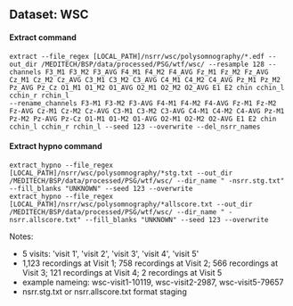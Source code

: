## Dataset: WSC

#### Extract command
```
extract --file_regex [LOCAL_PATH]/nsrr/wsc/polysomnography/*.edf --out_dir /MEDITECH/BSP/data/processed/PSG/wtf/wsc/ --resample 128 --channels F3_M1 F3_M2 F3_AVG F4_M1 F4_M2 F4_AVG Fz_M1 Fz_M2 Fz_AVG Cz_M1 Cz_M2 Cz_AVG C3_M1 C3_M2 C3_AVG C4_M1 C4_M2 C4_AVG Pz_M1 Pz_M2 Pz_AVG Pz_Cz O1_M1 O1_M2 O1_AVG O2_M1 O2_M2 O2_AVG E1 E2 chin cchin_l cchin_r rchin_l 
--rename_channels F3-M1 F3-M2 F3-AVG F4-M1 F4-M2 F4-AVG Fz-M1 Fz-M2 Fz-AVG Cz-M1 Cz-M2 Cz-AVG C3-M1 C3-M2 C3-AVG C4-M1 C4-M2 C4-AVG Pz-M1 Pz-M2 Pz-AVG Pz-Cz O1-M1 O1-M2 O1-AVG O2-M1 O2-M2 O2-AVG E1 E2 chin cchin_l cchin_r rchin_l --seed 123 --overwrite --del_nsrr_names
```

#### Extract hypno command
```
extract_hypno --file_regex [LOCAL_PATH]/nsrr/wsc/polysomnography/*stg.txt --out_dir /MEDITECH/BSP/data/processed/PSG/wtf/wsc/ --dir_name " -nsrr.stg.txt" --fill_blanks "UNKNOWN" --seed 123 --overwrite
extract_hypno --file_regex [LOCAL_PATH]/nsrr/wsc/polysomnography/*allscore.txt --out_dir /MEDITECH/BSP/data/processed/PSG/wtf/wsc/ --dir_name " -nsrr.allscore.txt" --fill_blanks "UNKNOWN" --seed 123 --overwrite
```

Notes: 
- 5 visits: 'visit 1', 'visit 2', 'visit 3', 'visit 4', 'visit 5'
- 1,123 recordings at Visit 1; 758 recordings at Visit 2; 566 recordings at Visit 3; 121 recordings at Visit 4; 2 recordings at Visit 5
- example nameing: wsc-visit1-10119, wsc-visit2-2987, wsc-visit5-79657
- nsrr.stg.txt or nsrr.allscore.txt format staging
